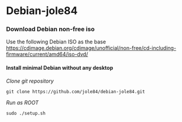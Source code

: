 # Debian-jole84
### Download Debian non-free iso

Use the following Debian ISO as the base <https://cdimage.debian.org/cdimage/unofficial/non-free/cd-including-firmware/current/amd64/iso-dvd/>

#### Install minimal Debian without any desktop

_Clone git repository_
```
git clone https://github.com/jole84/debian-jole84.git
```

_Run as ROOT_
```
sudo ./setup.sh
```
